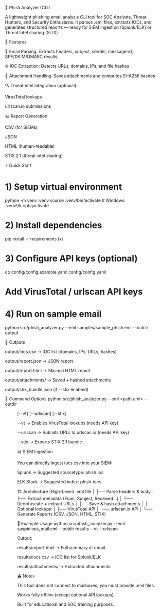 📧 Phish Analyzer (CLI)

A lightweight phishing email analysis CLI tool for SOC Analysts, Threat Hunters, and Security Enthusiasts.
It parses .eml files, extracts IOCs, and generates structured reports — ready for SIEM ingestion (Splunk/ELK) or Threat Intel sharing (STIX).

🚀 Features

📩 Email Parsing: Extracts headers, subject, sender, message-id, SPF/DKIM/DMARC results

🌐 IOC Extraction: Detects URLs, domains, IPs, and file hashes

📂 Attachment Handling: Saves attachments and computes SHA256 hashes

🔍 Threat Intel Integration (optional):

VirusTotal
 lookups

urlscan.io
 submissions

📊 Report Generation:

CSV (for SIEMs)

JSON

HTML (human-readable)

STIX 2.1 (threat intel sharing)

⚡ Quick Start
# 1) Setup virtual environment
python -m venv .venv
source .venv/bin/activate    # Windows: .venv\Scripts\activate

# 2) Install dependencies
pip install -r requirements.txt

# 3) Configure API keys (optional)
cp config/config.example.yaml config/config.yaml
# Add VirusTotal / urlscan API keys

# 4) Run on sample email
python src/phish_analyzer.py --eml samples/sample_phish.eml --outdir output

📂 Outputs

output/iocs.csv → IOC list (domains, IPs, URLs, hashes)

output/report.json → JSON report

output/report.html → Minimal HTML report

output/attachments/ → Saved + hashed attachments

output/stix_bundle.json (if --stix enabled)

🔧 Command Options
python src/phish_analyzer.py --eml <path.eml> --outdir <dir> [--vt] [--urlscan] [--stix]


--vt → Enables VirusTotal lookups (needs API key)

--urlscan → Submits URLs to urlscan.io (needs API key)

--stix → Exports STIX 2.1 bundle

📊 SIEM Ingestion

You can directly ingest iocs.csv into your SIEM:

Splunk → Suggested sourcetype: phish:ioc

ELK Stack → Suggested index: phish-iocs

🏗️ Architecture (High-Level)
.eml file
   │
   ├── Parse headers & body
   │       ├── Extract metadata (From, Subject, Received…)
   │       └── Deobfuscate + extract URLs
   │
   ├── Save & hash attachments
   │
   ├── Optional lookups:
   │       ├── VirusTotal API
   │       └── urlscan.io API
   │
   └── Generate Reports (CSV, JSON, HTML, STIX)

📘 Example Usage
python src/phish_analyzer.py --eml suspicious_mail.eml --outdir results --vt --urlscan


Output:

results/report.html → Full summary of email

results/iocs.csv → IOC list for Splunk/ELK

results/attachments/ → Extracted attachments

⚠️ Notes

This tool does not connect to mailboxes; you must provide .eml files.

Works fully offline (except optional API lookups).

Built for educational and SOC training purposes.
